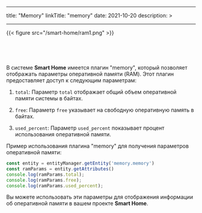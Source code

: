 
---
title: "Memory"
linkTitle: "memory"
date: 2021-10-20
description: >
  
---

{{< figure src="/smart-home/ram1.png" >}}

&nbsp;

&nbsp;

В системе **Smart Home** имеется плагин "memory", который позволяет отображать параметры оперативной памяти (RAM). Этот плагин предоставляет доступ к следующим параметрам:

1. `total`: Параметр `total` отображает общий объем оперативной памяти системы в байтах.

2. `free`: Параметр `free` указывает на свободную оперативную память в байтах.

3. `used_percent`: Параметр `used_percent` показывает процент использования оперативной памяти.

Пример использования плагина "memory" для получения параметров оперативной памяти:

```javascript
const entity = entityManager.getEntity('memory.memory')
const ramParams = entity.getAttributes()
console.log(ramParams.total);
console.log(ramParams.free);
console.log(ramParams.used_percent);
```

Вы можете использовать эти параметры для отображения информации об оперативной памяти в вашем проекте **Smart Home**.
